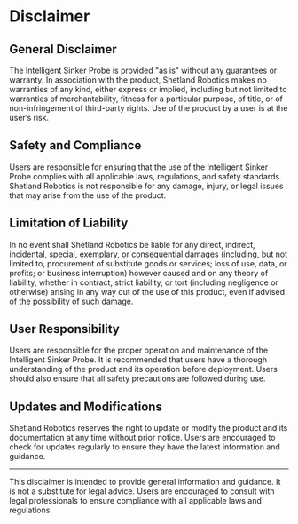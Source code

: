 # Disclaimer

## General Disclaimer

The Intelligent Sinker Probe is provided "as is" without any guarantees or warranty. In association with the product, Shetland Robotics makes no warranties of any kind, either express or implied, including but not limited to warranties of merchantability, fitness for a particular purpose, of title, or of non-infringement of third-party rights. Use of the product by a user is at the user’s risk.

## Safety and Compliance

Users are responsible for ensuring that the use of the Intelligent Sinker Probe complies with all applicable laws, regulations, and safety standards. Shetland Robotics is not responsible for any damage, injury, or legal issues that may arise from the use of the product.

## Limitation of Liability

In no event shall Shetland Robotics be liable for any direct, indirect, incidental, special, exemplary, or consequential damages (including, but not limited to, procurement of substitute goods or services; loss of use, data, or profits; or business interruption) however caused and on any theory of liability, whether in contract, strict liability, or tort (including negligence or otherwise) arising in any way out of the use of this product, even if advised of the possibility of such damage.

## User Responsibility

Users are responsible for the proper operation and maintenance of the Intelligent Sinker Probe. It is recommended that users have a thorough understanding of the product and its operation before deployment. Users should also ensure that all safety precautions are followed during use.

## Updates and Modifications

Shetland Robotics reserves the right to update or modify the product and its documentation at any time without prior notice. Users are encouraged to check for updates regularly to ensure they have the latest information and guidance.

---

This disclaimer is intended to provide general information and guidance. It is not a substitute for legal advice. Users are encouraged to consult with legal professionals to ensure compliance with all applicable laws and regulations.